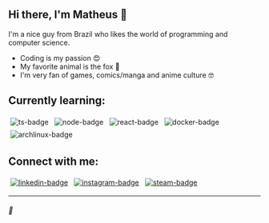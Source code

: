 ## Hi there, I'm Matheus :wave:
I'm a nice guy from Brazil who likes the world of programming and computer science.

- Coding is my passion :heart_eyes:
- My favorite animal is the fox :fox_face:
- I'm very fan of games, comics/manga and anime culture :nerd_face:

## Currently learning:

<img src="https://img.shields.io/badge/TypeScript-007ACC?style=for-the-badge&logo=typescript&logoColor=white" alt="ts-badge" style="vertical-align:top; margin:4px"/> <img src="https://img.shields.io/badge/Node.js-43853D?style=for-the-badge&logo=node.js&logoColor=white" alt="node-badge" style="vertical-align:top; margin:4px"/> <img src="https://img.shields.io/badge/React-20232A?style=for-the-badge&logo=react&logoColor=61DAFB" alt="react-badge" style="vertical-align:top; margin:4px"/> <img src="https://img.shields.io/badge/Docker-2CA5E0?style=for-the-badge&logo=docker&logoColor=white" alt="docker-badge" style="vertical-align:top; margin:4px"/> <img src="https://img.shields.io/badge/Arch_Linux-1793D1?style=for-the-badge&logo=arch-linux&logoColor=white" alt="archlinux-badge" style="vertical-align:top; margin:4px"/>

## Connect with me:

<a href="https://www.linkedin.com/in/matheus2x" target="_blank"> <img src="https://img.shields.io/badge/LinkedIn-0077B5?style=for-the-badge&logo=linkedin&logoColor=white" alt="linkedin-badge" style="vertical-align:top; margin:4px"/></a> <a href="https://www.instagram.com/matheus.h_alves/" target="_blank"> <img src="https://img.shields.io/badge/Instagram-E4405F?style=for-the-badge&logo=instagram&logoColor=white" alt="instagram-badge" style="vertical-align:top; margin:4px"/></a> <a href="https://steamcommunity.com/id/foxperks" target="_blank"> <img src="https://img.shields.io/badge/Steam-000000?style=for-the-badge&logo=steam&logoColor=white" alt="steam-badge" style="vertical-align:top; margin:4px"/></a>

---

###### :fox_face:

